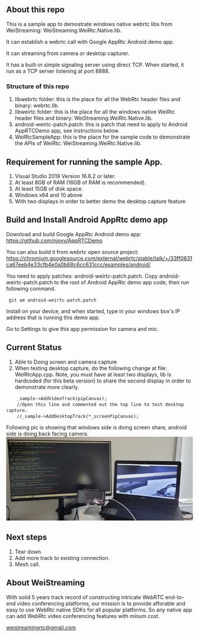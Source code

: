 ## About this repo

This is a sample app to demostrate windows native webrtc libs from WeiStreaming: WeiStreaming.WeiRtc.Native.lib.

It can establish a webrtc call with Google AppRtc Android demo app.

It can streaming from camera or desktop capturer.

It has a built-in simple signaling server using direct TCP. When started, it run as a TCP server listening at port 8888.

### Structure of this repo

1. libwebrtc folder: this is the place for all the WebRtc header files and binary: webrtc.lib.
2. libweirtc folder: this is the place for all the windows native WeiRtc header files and binary: WeiStreaming.WeiRtc.Native.lib.
3. android-weirtc-patch.patch: this is patch that need to apply to Android AppRTCDemo app, see instructions below.
4. WeiRtcSampleApp: this is the place for the sample code to demonstrate the APIs of WeiRtc: WeiStreaming.WeiRtc.Native.lib.
## Requirement for running the sample App.

1. Visual Studio 2019 Version 16.6.2 or later.
2. At least 8GB of RAM (16GB of RAM is recommended).
3. At least 15GB of disk space.
4. Windows x64 and 10 above
5. With two displays in order to better demo the desktop capture feature

## Build and Install Android AppRtc demo app

Download and build Google AppRtc Android demo app: https://github.com/njovy/AppRTCDemo

You can also build it from webrtc open source project: https://chromium.googlesource.com/external/webrtc/stable/talk/+/33ff0831ca67eeb4e33cfb4e0a0b68c6cc631ccc/examples/android/

You need to apply patches: android-weirtc-patch.patch. Copy android-weirtc-patch.patch to the root of Android AppRtc demo app code, then run following command.

```
 git am android-weirtc-patch.patch
```

Install on your device, and when started, type in your windows box's IP address that is running this demo app.

Go to Settings to give this app permission for camera and mic.

## Current Status

1. Able to Doing screen and camera capture
2. When testing desktop capture, do the following change at file: WeiRtcApp.cpp. Note, you must have at least two displays, lib is hardcoded (for this beta version) to share the second display in order to demonstrate more clearly.

```
    _sample->AddVideoTrack(pipCanvas);
    //Open this line and commented out the top line to test desktop capture.
    //_sample->AddDesktopTrack(*_screenPipCanvas);
```

Following pic is showing that windows side is doing screen share, android side is doing back facing camera.
<img src="screen-share.jpg">

## Next steps

1. Tear down.
2. Add more track to existing connection.
3. Mesh call.

## About WeiStreaming

With solid 5 years track record of constructing intricate WebRTC end-to-end video conferencing platforms, our mission is to provide afforable and easy to use WebRtc native SDKs for all popular platforms. So any native app can add WebRtc video conferencing features with minum cost.

weistreamingrtc@gmail.com  











